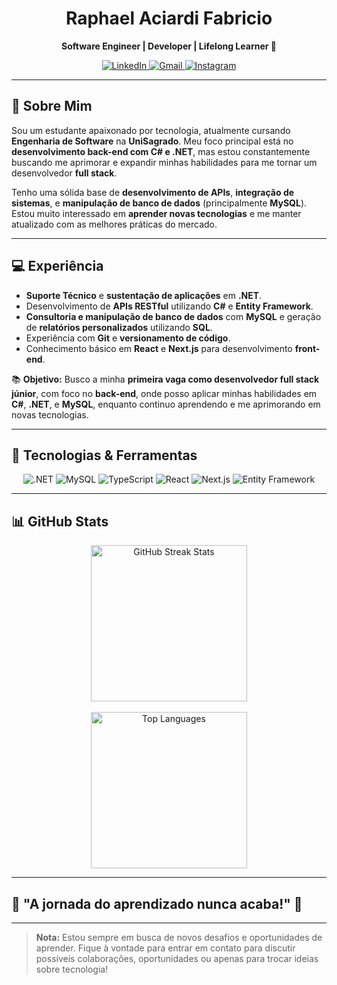 <h1 align="center">Raphael Aciardi Fabricio</h1>

<p align="center">
  <strong>Software Engineer | Developer | Lifelong Learner 🚀</strong>
</p>

<p align="center">
  <a href="https://www.linkedin.com/in/raphael-fabricio-a422562a8/">
    <img src="https://img.shields.io/badge/linkedin-%230077B5.svg?style=for-the-badge&logo=linkedin&logoColor=white" alt="LinkedIn">
  </a>
  <a href="mailto:996193248ph@gmail.com">
    <img src="https://img.shields.io/badge/Gmail-D14836?style=for-the-badge&logo=gmail&logoColor=white" alt="Gmail">
  </a>
  <a href="https://www.instagram.com/raphael.ph.05/">
    <img src="https://img.shields.io/badge/Instagram-%23E4405F.svg?style=for-the-badge&logo=Instagram&logoColor=white" alt="Instagram">
  </a>
</p>

---

## 📌 Sobre Mim

Sou um estudante apaixonado por tecnologia, atualmente cursando **Engenharia de Software** na **UniSagrado**. Meu foco principal está no **desenvolvimento back-end com C# e .NET**, mas estou constantemente buscando me aprimorar e expandir minhas habilidades para me tornar um desenvolvedor **full stack**.

Tenho uma sólida base de **desenvolvimento de APIs**, **integração de sistemas**, e **manipulação de banco de dados** (principalmente **MySQL**). Estou muito interessado em **aprender novas tecnologias** e me manter atualizado com as melhores práticas do mercado.

---

## 💻 Experiência

- **Suporte Técnico** e **sustentação de aplicações** em **.NET**.
- Desenvolvimento de **APIs RESTful** utilizando **C#** e **Entity Framework**.
- **Consultoria e manipulação de banco de dados** com **MySQL** e geração de **relatórios personalizados** utilizando **SQL**.
- Experiência com **Git** e **versionamento de código**.
- Conhecimento básico em **React** e **Next.js** para desenvolvimento **front-end**.

📚 **Objetivo:** Busco a minha **primeira vaga como desenvolvedor full stack júnior**, com foco no **back-end**, onde posso aplicar minhas habilidades em **C#**, **.NET**, e **MySQL**, enquanto continuo aprendendo e me aprimorando em novas tecnologias.

---

## 🚀 Tecnologias & Ferramentas

<div align="center">
  <img src="https://img.shields.io/badge/.NET-512BD4?style=for-the-badge&logo=.net&logoColor=white" alt=".NET">
  <img src="https://img.shields.io/badge/MySQL-4479A1?style=for-the-badge&logo=mysql&logoColor=white" alt="MySQL">
  <img src="https://img.shields.io/badge/TypeScript-007ACC?style=for-the-badge&logo=typescript&logoColor=white" alt="TypeScript">
  <img src="https://img.shields.io/badge/React-61DAFB?style=for-the-badge&logo=react&logoColor=black" alt="React">
  <img src="https://img.shields.io/badge/Next.js-000000?style=for-the-badge&logo=next.js&logoColor=white" alt="Next.js">
  <img src="https://img.shields.io/badge/Entity_Framework-512BD4?style=for-the-badge&logo=entityframework&logoColor=white" alt="Entity Framework">
</div>

---

## 📊 GitHub Stats

<div align="center">
  <a href="https://github.com/raphael-aciardi">
    <img height="250em" src="https://streak-stats.demolab.com?user=raphael-aciardi&theme=ayu-mirage&border_radius=20&exclude_days=Sun%2CSat&card_height=200" alt="GitHub Streak Stats">
  </a>
  <br>  
  <br>
  <img height="250em" src="https://github-readme-stats.vercel.app/api/top-langs/?username=raphael-aciardi&langs_count=7&theme=ayu-mirage&border_radius=20" alt="Top Languages">
</div>

---

## 📢 **"A jornada do aprendizado nunca acaba!"** 🚀

---

> **Nota:** Estou sempre em busca de novos desafios e oportunidades de aprender. Fique à vontade para entrar em contato para discutir possíveis colaborações, oportunidades ou apenas para trocar ideias sobre tecnologia!
